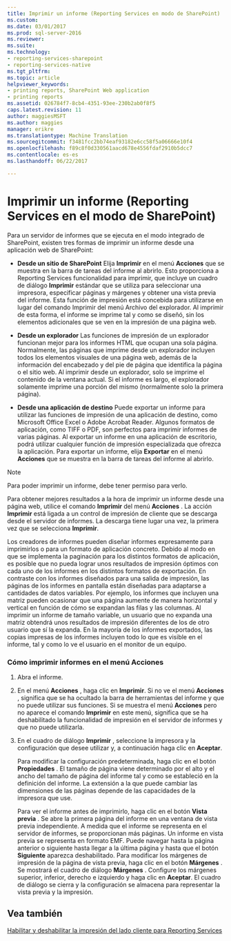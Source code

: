 ```yaml
---
title: Imprimir un informe (Reporting Services en modo de SharePoint) | Documentos de Microsoft
ms.custom: 
ms.date: 03/01/2017
ms.prod: sql-server-2016
ms.reviewer: 
ms.suite: 
ms.technology:
- reporting-services-sharepoint
- reporting-services-native
ms.tgt_pltfrm: 
ms.topic: article
helpviewer_keywords:
- printing reports, SharePoint Web application
- printing reports
ms.assetid: 026784f7-8cb4-4351-93ee-230b2ab0f8f5
caps.latest.revision: 11
author: maggiesMSFT
ms.author: maggies
manager: erikre
ms.translationtype: Machine Translation
ms.sourcegitcommit: f3481fcc2bb74eaf93182e6cc58f5a06666e10f4
ms.openlocfilehash: f89c8f0d330561aacd678e4556fdaf2910b5dcc7
ms.contentlocale: es-es
ms.lasthandoff: 06/22/2017

---
```

# <a name="print-a-report-reporting-services-in-sharepoint-mode"></a>Imprimir un informe (Reporting Services en el modo de SharePoint)
  Para un servidor de informes que se ejecuta en el modo integrado de SharePoint, existen tres formas de imprimir un informe desde una aplicación web de SharePoint:  
  
-   **Desde un sitio de SharePoint** Elija **Imprimir** en el menú **Acciones** que se muestra en la barra de tareas del informe al abrirlo. Esto proporciona a Reporting Services funcionalidad para imprimir, que incluye un cuadro de diálogo **Imprimir** estándar que se utiliza para seleccionar una impresora, especificar páginas y márgenes y obtener una vista previa del informe. Esta función de impresión está concebida para utilizarse en lugar del comando Imprimir del menú Archivo del explorador. Al imprimir de esta forma, el informe se imprime tal y como se diseñó, sin los elementos adicionales que se ven en la impresión de una página web.  
  
-   **Desde un explorador** Las funciones de impresión de un explorador funcionan mejor para los informes HTML que ocupan una sola página. Normalmente, las páginas que imprime desde un explorador incluyen todos los elementos visuales de una página web, además de la información del encabezado y del pie de página que identifica la página o el sitio web. Al imprimir desde un explorador, solo se imprime el contenido de la ventana actual. Si el informe es largo, el explorador solamente imprime una porción del mismo (normalmente solo la primera página).  
  
-   **Desde una aplicación de destino** Puede exportar un informe para utilizar las funciones de impresión de una aplicación de destino, como Microsoft Office Excel o Adobe Acrobat Reader. Algunos formatos de aplicación, como TIFF o PDF, son perfectos para imprimir informes de varias páginas. Al exportar un informe en una aplicación de escritorio, podrá utilizar cualquier función de impresión especializada que ofrezca la aplicación. Para exportar un informe, elija **Exportar** en el menú **Acciones** que se muestra en la barra de tareas del informe al abrirlo.  
  
> [!NOTE]  
>  Para poder imprimir un informe, debe tener permiso para verlo.  
  
 Para obtener mejores resultados a la hora de imprimir un informe desde una página web, utilice el comando **Imprimir** del menú **Acciones** . La acción **Imprimir** está ligada a un control de impresión de cliente que se descarga desde el servidor de informes. La descarga tiene lugar una vez, la primera vez que se selecciona **Imprimir**.  
  
 Los creadores de informes pueden diseñar informes expresamente para imprimirlos o para un formato de aplicación concreto. Debido al modo en que se implementa la paginación para los distintos formatos de aplicación, es posible que no pueda lograr unos resultados de impresión óptimos con cada uno de los informes en los distintos formatos de exportación. En contraste con los informes diseñados para una salida de impresión, las páginas de los informes en pantalla están diseñadas para adaptarse a cantidades de datos variables. Por ejemplo, los informes que incluyen una matriz pueden ocasionar que una página aumente de manera horizontal y vertical en función de cómo se expandan las filas y las columnas. Al imprimir un informe de tamaño variable, un usuario que no expanda una matriz obtendrá unos resultados de impresión diferentes de los de otro usuario que sí la expanda. En la mayoría de los informes exportados, las copias impresas de los informes incluyen todo lo que es visible en el informe, tal y como lo ve el usuario en el monitor de un equipo.  
  
### <a name="how-to-print-reports-from-the-actions-menu"></a>Cómo imprimir informes en el menú Acciones  
  
1.  Abra el informe.  
  
2.  En el menú **Acciones** , haga clic en **Imprimir**. Si no ve el menú **Acciones** , significa que se ha ocultado la barra de herramientas del informe y que no puede utilizar sus funciones. Si se muestra el menú **Acciones** pero no aparece el comando **Imprimir** en este menú, significa que se ha deshabilitado la funcionalidad de impresión en el servidor de informes y que no puede utilizarla.  
  
3.  En el cuadro de diálogo **Imprimir** , seleccione la impresora y la configuración que desee utilizar y, a continuación haga clic en **Aceptar**.  
  
     Para modificar la configuración predeterminada, haga clic en el botón **Propiedades** . El tamaño de página viene determinado por el alto y el ancho del tamaño de página del informe tal y como se estableció en la definición del informe. La extensión a la que puede cambiar las dimensiones de las páginas depende de las capacidades de la impresora que use.  
  
     Para ver el informe antes de imprimirlo, haga clic en el botón **Vista previa** . Se abre la primera página del informe en una ventana de vista previa independiente. A medida que el informe se representa en el servidor de informes, se proporcionan más páginas. Un informe en vista previa se representa en formato EMF. Puede navegar hasta la página anterior o siguiente hasta llegar a la última página y hasta que el botón **Siguiente** aparezca deshabilitado. Para modificar los márgenes de impresión de la página de vista previa, haga clic en el botón **Márgenes** . Se mostrará el cuadro de diálogo **Márgenes** . Configure los márgenes superior, inferior, derecho e izquierdo y haga clic en **Aceptar**. El cuadro de diálogo se cierra y la configuración se almacena para representar la vista previa y la impresión.  
  
## <a name="see-also"></a>Vea también  
 [Habilitar y deshabilitar la impresión del lado cliente para Reporting Services](../../reporting-services/report-server/enable-and-disable-client-side-printing-for-reporting-services.md)  
  
  
